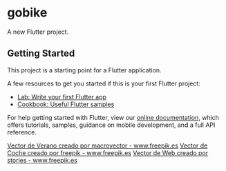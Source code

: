 # gobike

A new Flutter project.

## Getting Started

This project is a starting point for a Flutter application.

A few resources to get you started if this is your first Flutter project:

- [Lab: Write your first Flutter app](https://flutter.dev/docs/get-started/codelab)
- [Cookbook: Useful Flutter samples](https://flutter.dev/docs/cookbook)

For help getting started with Flutter, view our
[online documentation](https://flutter.dev/docs), which offers tutorials,
samples, guidance on mobile development, and a full API reference.

<a href='https://www.freepik.es/vectores/verano'>Vector de Verano creado por macrovector - www.freepik.es</a>
<a href='https://www.freepik.es/vectores/coche'>Vector de Coche creado por freepik - www.freepik.es</a>
<a href='https://www.freepik.es/vectores/web'>Vector de Web creado por stories - www.freepik.es</a>

